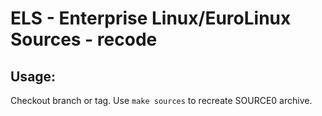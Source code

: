 # ELS - Enterprise Linux/EuroLinux Sources - recode
 
## Usage:
  Checkout branch or tag. Use `make sources` to recreate  SOURCE0 archive.
